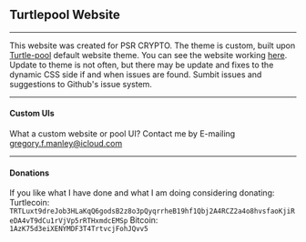 ## Turtlepool Website
***
This website was created for PSR CRYPTO.
The theme is custom, built upon [Turtle-pool](github.com/turtle/turtle-pool) default website theme.
You can see the website working [here](turtle.psrcrypto.com).
Update to theme is not often, but there may be update and fixes to the dynamic CSS side if and when issues are found.
Sumbit issues and suggestions to Github's issue system.
***

#### Custom UIs
What a custom website or pool UI? Contact me by E-mailing gregory.f.manley@icloud.com
***

#### Donations
If you like what I have done and what I am doing considering donating:
Turtlecoin: ```TRTLuxt9dreJob3HLaKqQ6godsB2z8o3pQyqrrheB19hf1Qbj2A4RCZ2a4o8hvsfaoKjiReDA4vT9dCu1rVjVp5rRTHxmdcEMSp```
Bitcoin: ```1AzK75d3eiXENYMDF3T4TrtvcjFohJQvv5```
